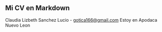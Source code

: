 ## Mi CV en Markdown

Claudia Lizbeth Sanchez Lucio - gotica166@gmail.com
Estoy en Apodaca Nuevo Leon